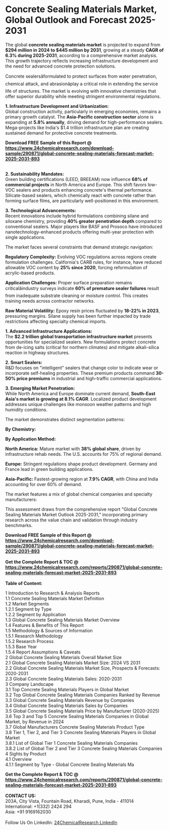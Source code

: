 <h1>Concrete Sealing Materials Market, Global Outlook and Forecast 2025-2031</h1><p>The global <strong>concrete sealing materials market</strong> is projected to expand from <strong>$294 million in 2024 to $445 million by 2031</strong>, growing at a steady <strong>CAGR of 6.3% during 2025-2031</strong>, according to a comprehensive market analysis. This growth trajectory reflects increasing infrastructure development and the need for advanced concrete protection solutions.</p><p>Concrete sealersâformulated to protect surfaces from water penetration, chemical attack, and abrasionâplay a critical role in extending the service life of structures. The market is evolving with innovative chemistries that offer superior durability while meeting stringent environmental regulations.</p><p><strong>1. Infrastructure Development and Urbanization:</strong><br>
Global construction activity, particularly in emerging economies, remains a primary growth catalyst. The <strong>Asia-Pacific construction sector</strong> alone is expanding at <strong>5.8% annually</strong>, driving demand for high-performance sealers. Mega-projects like India's $1.4 trillion infrastructure plan are creating sustained demand for protective concrete treatments.</p><div><b>Download FREE Sample of this Report @ 
            <a href="https://www.24chemicalresearch.com/download-sample/290871/global-concrete-sealing-materials-forecast-market-2025-2031-893">
            https://www.24chemicalresearch.com/download-sample/290871/global-concrete-sealing-materials-forecast-market-2025-2031-893</a></b></div><br><p><strong>2. Sustainability Mandates:</strong><br>
Green building certifications (LEED, BREEAM) now influence <strong>68% of commercial projects</strong> in North America and Europe. This shift favors low-VOC sealers and products enhancing concrete's thermal performance. Silicate-based sealers, which chemically react with concrete rather than forming surface films, are particularly well-positioned in this environment.</p><p><strong>3. Technological Advancements:</strong><br>
Recent innovations include hybrid formulations combining silane and siloxane chemistry, providing <strong>40% greater penetration depth</strong> compared to conventional sealers. Major players like BASF and Prosoco have introduced nanotechnology-enhanced products offering multi-year protection with single applications.</p><p>The market faces several constraints that demand strategic navigation:</p><p><strong>Regulatory Complexity:</strong> Evolving VOC regulations across regions create formulation challenges. California's CARB rules, for instance, have reduced allowable VOC content by <strong>25% since 2020</strong>, forcing reformulation of acrylic-based products.</p><p><strong>Application Challenges:</strong> Proper surface preparation remains criticalâindustry surveys indicate <strong>60% of premature sealer failures</strong> result from inadequate substrate cleaning or moisture control. This creates training needs across contractor networks.</p><p><strong>Raw Material Volatility:</strong> Epoxy resin prices fluctuated by <strong>18-22% in 2023</strong>, pressuring margins. Silane supply has been further impacted by trade restrictions affecting specialty chemical imports.</p><p><strong>1. Advanced Infrastructure Applications:</strong><br>
The <strong>$2.2 trillion global transportation infrastructure market</strong> presents opportunities for specialized sealers. New formulations protect concrete from de-icing salts (critical for northern climates) and mitigate alkali-silica reaction in highway structures.</p><p><strong>2. Smart Sealers:</strong><br>
R&amp;D focuses on "intelligent" sealers that change color to indicate wear or incorporate self-healing properties. These premium products command <strong>30-50% price premiums</strong> in industrial and high-traffic commercial applications.</p><p><strong>3. Emerging Market Penetration:</strong><br>
While North America and Europe dominate current demand, <strong>South-East Asia's market is growing at 8.1% CAGR</strong>. Localized product development addresses unique challenges like monsoon weather patterns and high humidity conditions.</p><p>The market demonstrates distinct segmentation patterns:</p><p><strong>By Chemistry:</strong></p><p><strong>By Application Method:</strong></p><p><strong>North America:</strong> Mature market with <strong>38% global share</strong>, driven by infrastructure rehab needs. The U.S. accounts for 75% of regional demand.</p><p><strong>Europe:</strong> Stringent regulations shape product development. Germany and France lead in green building applications.</p><p><strong>Asia-Pacific:</strong> Fastest-growing region at <strong>7.9% CAGR</strong>, with China and India accounting for over 60% of demand.</p><p>The market features a mix of global chemical companies and specialty manufacturers:</p><p>This assessment draws from the comprehensive report "Global Concrete Sealing Materials Market Outlook 2025-2031," incorporating primary research across the value chain and validation through industry benchmarks.</p><div><b>Download FREE Sample of this Report @ 
            <a href="https://www.24chemicalresearch.com/download-sample/290871/global-concrete-sealing-materials-forecast-market-2025-2031-893">
            https://www.24chemicalresearch.com/download-sample/290871/global-concrete-sealing-materials-forecast-market-2025-2031-893</a></b></div><br><div><b>Get the Complete Report & TOC @ 
            <a href="https://www.24chemicalresearch.com/reports/290871/global-concrete-sealing-materials-forecast-market-2025-2031-893">
            https://www.24chemicalresearch.com/reports/290871/global-concrete-sealing-materials-forecast-market-2025-2031-893</a></b></div><br>
            <b>Table of Content:</b><p>1 Introduction to Research & Analysis Reports<br />
 1.1 Concrete Sealing Materials Market Definition<br />
 1.2 Market Segments<br />
 1.2.1 Segment by Type<br />
 1.2.2 Segment by Application<br />
 1.3 Global Concrete Sealing Materials Market Overview<br />
 1.4 Features & Benefits of This Report<br />
 1.5 Methodology & Sources of Information<br />
 1.5.1 Research Methodology<br />
 1.5.2 Research Process<br />
 1.5.3 Base Year<br />
 1.5.4 Report Assumptions & Caveats<br />
2 Global Concrete Sealing Materials Overall Market Size<br />
 2.1 Global Concrete Sealing Materials Market Size: 2024 VS 2031<br />
 2.2 Global Concrete Sealing Materials Market Size, Prospects & Forecasts: 2020-2031<br />
 2.3 Global Concrete Sealing Materials Sales: 2020-2031<br />
3 Company Landscape<br />
 3.1 Top Concrete Sealing Materials Players in Global Market<br />
 3.2 Top Global Concrete Sealing Materials Companies Ranked by Revenue<br />
 3.3 Global Concrete Sealing Materials Revenue by Companies<br />
 3.4 Global Concrete Sealing Materials Sales by Companies<br />
 3.5 Global Concrete Sealing Materials Price by Manufacturer (2020-2025)<br />
 3.6 Top 3 and Top 5 Concrete Sealing Materials Companies in Global Market, by Revenue in 2024<br />
 3.7 Global Manufacturers Concrete Sealing Materials Product Type<br />
 3.8 Tier 1, Tier 2, and Tier 3 Concrete Sealing Materials Players in Global Market<br />
 3.8.1 List of Global Tier 1 Concrete Sealing Materials Companies<br />
 3.8.2 List of Global Tier 2 and Tier 3 Concrete Sealing Materials Companies<br />
4 Sights by Product<br />
 4.1 Overview<br />
 4.1.1 Segment by Type - Global Concrete Sealing Materials Ma</p><div><b>Get the Complete Report & TOC @ 
            <a href="https://www.24chemicalresearch.com/reports/290871/global-concrete-sealing-materials-forecast-market-2025-2031-893">
            https://www.24chemicalresearch.com/reports/290871/global-concrete-sealing-materials-forecast-market-2025-2031-893</a></b></div><br><b>CONTACT US:</b><br>
            203A, City Vista, Fountain Road, Kharadi, Pune, India - 411014<br>
            International: +1(332) 2424 294<br>
            Asia: +91 9169162030 <br><br>
            Follow Us On LinkedIn: <a href="https://www.linkedin.com/company/24chemicalresearch/">24ChemicalResearch LinkedIn</a>